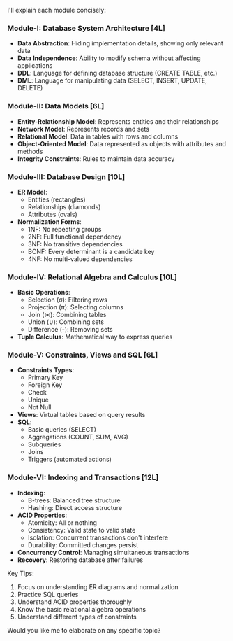 I'll explain each module concisely:

### Module-I: Database System Architecture [4L]
- **Data Abstraction**: Hiding implementation details, showing only relevant data
- **Data Independence**: Ability to modify schema without affecting applications
- **DDL**: Language for defining database structure (CREATE TABLE, etc.)
- **DML**: Language for manipulating data (SELECT, INSERT, UPDATE, DELETE)

### Module-II: Data Models [6L]
- **Entity-Relationship Model**: Represents entities and their relationships
- **Network Model**: Represents records and sets
- **Relational Model**: Data in tables with rows and columns
- **Object-Oriented Model**: Data represented as objects with attributes and methods
- **Integrity Constraints**: Rules to maintain data accuracy

### Module-III: Database Design [10L]
- **ER Model**: 
  - Entities (rectangles)
  - Relationships (diamonds)
  - Attributes (ovals)
- **Normalization Forms**:
  - 1NF: No repeating groups
  - 2NF: Full functional dependency
  - 3NF: No transitive dependencies
  - BCNF: Every determinant is a candidate key
  - 4NF: No multi-valued dependencies

### Module-IV: Relational Algebra and Calculus [10L]
- **Basic Operations**:
  - Selection (σ): Filtering rows
  - Projection (π): Selecting columns
  - Join (⋈): Combining tables
  - Union (∪): Combining sets
  - Difference (-): Removing sets
- **Tuple Calculus**: Mathematical way to express queries

### Module-V: Constraints, Views and SQL [6L]
- **Constraints Types**:
  - Primary Key
  - Foreign Key
  - Check
  - Unique
  - Not Null
- **Views**: Virtual tables based on query results
- **SQL**: 
  - Basic queries (SELECT)
  - Aggregations (COUNT, SUM, AVG)
  - Subqueries
  - Joins
  - Triggers (automated actions)

### Module-VI: Indexing and Transactions [12L]
- **Indexing**:
  - B-trees: Balanced tree structure
  - Hashing: Direct access structure
- **ACID Properties**:
  - Atomicity: All or nothing
  - Consistency: Valid state to valid state
  - Isolation: Concurrent transactions don't interfere
  - Durability: Committed changes persist
- **Concurrency Control**: Managing simultaneous transactions
- **Recovery**: Restoring database after failures

Key Tips:
1. Focus on understanding ER diagrams and normalization
2. Practice SQL queries
3. Understand ACID properties thoroughly
4. Know the basic relational algebra operations
5. Understand different types of constraints

Would you like me to elaborate on any specific topic?
